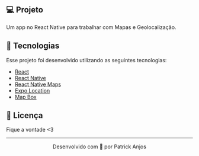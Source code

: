 ## 💻 Projeto

Um app no React Native para trabalhar com Mapas e Geolocalização.

## 🚀 Tecnologias

Esse projeto foi desenvolvido utilizando as seguintes tecnologias:

- [React](https://reactjs.org/)
- [React Native](https://reactnative.dev)
- [React Native Maps](https://github.com/react-native-maps/react-native-maps)
- [Expo Location](https://docs.expo.io/versions/latest/sdk/location/)
- [Map Box](https://www.mapbox.com/)

## 📝 Licença

Fique a vontade <3

---

<p align="center">Desenvolvido com 💜 por Patrick Anjos</p>

